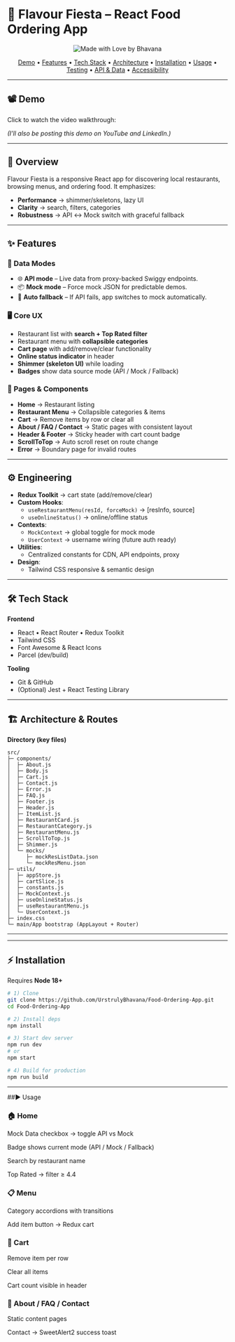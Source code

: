 # 🛒 Flavour Fiesta – React Food Ordering App

<p align="center"> 
  <img src="https://img.shields.io/badge/Made%20with-%F0%9F%92%96%20by%20Bhavana-brightgreen?style=for-the-badge" alt="Made with Love by Bhavana" /> 
</p> 

<p align="center"> 
  <a href="#demo">Demo</a> • 
  <a href="#features">Features</a> • 
  <a href="#tech-stack">Tech Stack</a> • 
  <a href="#architecture--routes">Architecture</a> • 
  <a href="#installation">Installation</a> • 
  <a href="#usage">Usage</a> • 
  <a href="#testing">Testing</a> • 
  <a href="#api--data">API & Data</a> • 
  <a href="#accessibility--ux">Accessibility</a> 
</p>

---

## 📽️ Demo
Click to watch the video walkthrough:  

*(I’ll also be posting this demo on YouTube and LinkedIn.)*

---

## 🧾 Overview
Flavour Fiesta is a responsive React app for discovering local restaurants, browsing menus, and ordering food. It emphasizes:

- **Performance** → shimmer/skeletons, lazy UI  
- **Clarity** → search, filters, categories  
- **Robustness** → API ↔ Mock switch with graceful fallback  

---

## ✨ Features

### 🔄 Data Modes
- 🌐 **API mode** – Live data from proxy-backed Swiggy endpoints.  
- 📦 **Mock mode** – Force mock JSON for predictable demos.  
- 🛟 **Auto fallback** – If API fails, app switches to mock automatically.  

### 🖥️ Core UX
- Restaurant list with **search + Top Rated filter**  
- Restaurant menu with **collapsible categories**  
- **Cart page** with add/remove/clear functionality  
- **Online status indicator** in header  
- **Shimmer (skeleton UI)** while loading  
- **Badges** show data source mode (API / Mock / Fallback)  

### 📑 Pages & Components
- **Home** → Restaurant listing  
- **Restaurant Menu** → Collapsible categories & items  
- **Cart** → Remove items by row or clear all  
- **About / FAQ / Contact** → Static pages with consistent layout  
- **Header & Footer** → Sticky header with cart count badge  
- **ScrollToTop** → Auto scroll reset on route change  
- **Error** → Boundary page for invalid routes  

---

## ⚙️ Engineering

- **Redux Toolkit** → cart state (add/remove/clear)  
- **Custom Hooks**:
  - `useRestaurantMenu(resId, forceMock)` → [resInfo, source]  
  - `useOnlineStatus()` → online/offline status  
- **Contexts**:
  - `MockContext` → global toggle for mock mode  
  - `UserContext` → username wiring (future auth ready)  
- **Utilities**:
  - Centralized constants for CDN, API endpoints, proxy  
- **Design**:
  - Tailwind CSS responsive & semantic design  

---

## 🛠️ Tech Stack

**Frontend**  
- React • React Router • Redux Toolkit  
- Tailwind CSS  
- Font Awesome & React Icons  
- Parcel (dev/build)  

**Tooling**  
- Git & GitHub  
- (Optional) Jest + React Testing Library  

---

## 🏗️ Architecture & Routes

**Directory (key files)**

```
src/
├─ components/
│  ├─ About.js
│  ├─ Body.js
│  ├─ Cart.js
│  ├─ Contact.js
│  ├─ Error.js
│  ├─ FAQ.js
│  ├─ Footer.js
│  ├─ Header.js
│  ├─ ItemList.js
│  ├─ RestaurantCard.js
│  ├─ RestaurantCategory.js
│  ├─ RestaurantMenu.js
│  ├─ ScrollToTop.js
│  ├─ Shimmer.js
│  └─ mocks/
│     ├─ mockResListData.json
│     └─ mockResMenu.json
├─ utils/
│  ├─ appStore.js
│  ├─ cartSlice.js
│  ├─ constants.js
│  ├─ MockContext.js
│  ├─ useOnlineStatus.js
│  ├─ useRestaurantMenu.js
│  └─ UserContext.js
├─ index.css
└─ main/App bootstrap (AppLayout + Router)

```
---


---

## ⚡ Installation

Requires **Node 18+**

```bash
# 1) Clone
git clone https://github.com/UrstrulyBhavana/Food-Ordering-App.git
cd Food-Ordering-App

# 2) Install deps
npm install

# 3) Start dev server
npm run dev
# or
npm start

# 4) Build for production
npm run build
```
---
##▶️ Usage
### 🏠 Home

Mock Data checkbox → toggle API vs Mock

Badge shows current mode (API / Mock / Fallback)

Search by restaurant name

Top Rated → filter ≥ 4.4

### 📋 Menu

Category accordions with transitions

Add item button → Redux cart

### 🛒 Cart

Remove item per row

Clear all items

Cart count visible in header

### 📄 About / FAQ / Contact

Static content pages

Contact → SweetAlert2 success toast

